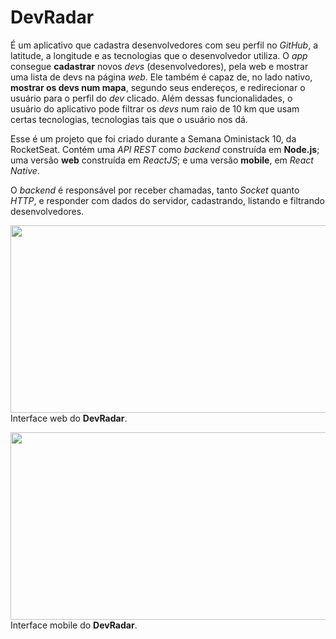 # DevRadar

É um aplicativo que cadastra desenvolvedores com seu perfil no _GitHub_, a latitude, a longitude e as tecnologias que o desenvolvedor utiliza. O _app_ consegue **cadastrar** novos _devs_ (desenvolvedores), pela web e mostrar uma lista de devs na página _web_. Ele também é capaz de, no lado nativo, **mostrar os devs num mapa**, segundo seus endereços, e redirecionar o usuário para o perfil do _dev_ clicado. Além dessas funcionalidades, o usuário do aplicativo pode filtrar os _devs_ num raio de 10 km que usam certas tecnologias, tecnologias tais que o usuário nos dá.

Esse é um projeto que foi criado durante a Semana Oministack 10, da RocketSeat. Contém uma _API_ _REST_ como _backend_ construída em **Node.js**; uma versão **web** construída em _ReactJS_; e uma versão **mobile**, em _React Native_.

O _backend_ é responsável por receber chamadas, tanto _Socket_ quanto _HTTP_, e responder com dados do servidor, cadastrando, listando e filtrando desenvolvedores.

<img src="https://user-images.githubusercontent.com/40358789/72692069-a1e2e480-3b08-11ea-8553-3486a1079bfd.png?s=50" style="width:1000px;height:300px;"/><br/> Interface web do <strong>DevRadar</strong>.

<img src="https://user-images.githubusercontent.com/40358789/72692158-203f8680-3b09-11ea-80fd-9db61176d6b5.jpeg?s=50" style="width:1000px;height:300px;" /><br/>Interface mobile do <strong>DevRadar</strong>.
